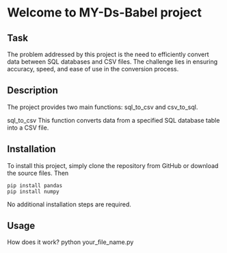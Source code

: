 # Welcome to MY-Ds-Babel project

## Task
The problem addressed by this project is the need to efficiently convert data between SQL databases and CSV files. The challenge lies in ensuring accuracy, speed, and ease of use in the conversion process.
## Description
The project provides two main functions: sql_to_csv and csv_to_sql.

sql_to_csv
This function converts data from a specified SQL database table into a CSV file.

## Installation
To install this project, simply clone the repository from GitHub or download the source files. Then 
```
pip install pandas
pip install numpy
```
 No additional installation steps are required.
## Usage
How does it work?
python your_file_name.py
